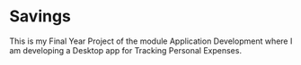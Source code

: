 # Savings
This is my Final Year Project of the module Application Development where I am developing a Desktop app for Tracking Personal Expenses.

